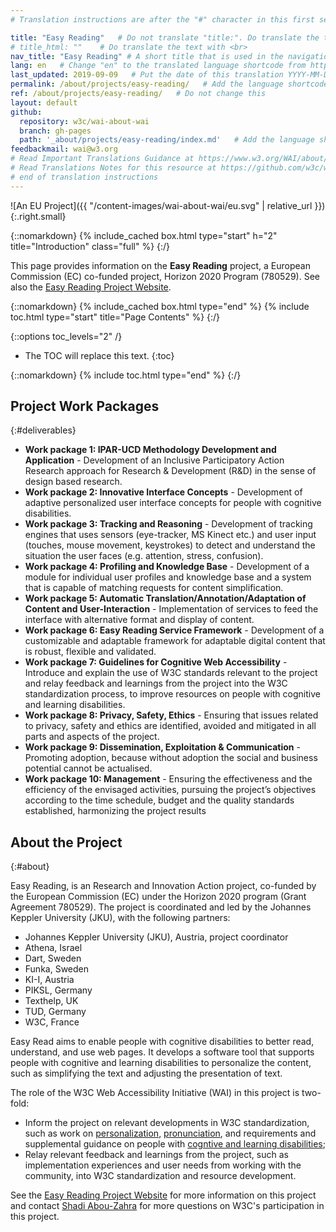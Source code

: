 ```yaml
---
# Translation instructions are after the "#" character in this first section. They are comments that do not show up in the web page. You do not need to translate the instructions after #.

title: "Easy Reading"   # Do not translate "title:". Do translate the text after "title:".
# title_html: ""    # Do translate the text with <br>
nav_title: "Easy Reading" # A short title that is used in the navigation
lang: en   # Change "en" to the translated language shortcode from https://www.iana.org/assignments/language-subtag-registry/language-subtag-registry
last_updated: 2019-09-09   # Put the date of this translation YYYY-MM-DD (with month in the middle)
permalink: /about/projects/easy-reading/   # Add the language shortcode to the end; for example /fundamentals/accessibility-intro/fr
ref: /about/projects/easy-reading/   # Do not change this
layout: default
github:
  repository: w3c/wai-about-wai
  branch: gh-pages
  path: '_about/projects/easy-reading/index.md'   # Add the language shortcode to the middle of the filename, for example index.fr.md
feedbackmail: wai@w3.org
# Read Important Translations Guidance at https://www.w3.org/WAI/about/translating/#important
# Read Translations Notes for this resource at https://github.com/w3c/wai-expand-access/blob/gh-pages/README.md
# end of translation instructions
---
```


![An EU Project]({{ "/content-images/wai-about-wai/eu.svg" | relative_url }}){:.right.small}

{::nomarkdown}
{% include_cached box.html type="start" h="2" title="Introduction" class="full" %}
{:/}

This page provides information on the **Easy Reading** project, a European Commission (EC) co-funded project, Horizon 2020 Program (780529). See also the [Easy Reading Project Website](https://www.easyreading.eu/).

{::nomarkdown}
{% include_cached box.html type="end" %}
{% include toc.html type="start" title="Page Contents" %}
{:/}

{::options toc_levels="2" /}

-   The TOC will replace this text.
{:toc}


{::nomarkdown}
{% include toc.html type="end" %}
{:/}

## Project Work Packages
{:#deliverables}

- **Work package 1: IPAR-UCD Methodology Development and Application** - Development of an Inclusive Participatory Action Research approach for Research & Development (R&D) in the sense of design based research.
- **Work package 2: Innovative Interface Concepts** - Development of adaptive personalized user interface concepts for people with cognitive disabilities.
- **Work package 3: Tracking and Reasoning** - Development of tracking engines that uses sensors (eye-tracker, MS Kinect etc.) and user input (touches, mouse movement, keystrokes) to detect and understand the situation the user faces (e.g. attention, stress, confusion).
- **Work package 4: Profiling and Knowledge Base** - Development of a module for individual user profiles and knowledge base and a system that is capable of matching requests for content simplification.
- **Work package 5: Automatic Translation/Annotation/Adaptation of Content and User-Interaction** - Implementation of services to feed the interface with alternative format and display of content.
- **Work package 6: Easy Reading Service Framework** - Development of a customizable and adaptable framework for adaptable digital content that is robust, flexible and validated.
- **Work package 7: Guidelines for Cognitive Web Accessibility** - Introduce and explain the use of W3C standards relevant to the project and relay feedback and learnings from the project into the W3C standardization process, to improve resources on people with cognitive and learning disabilities.
- **Work package 8: Privacy, Safety, Ethics** - Ensuring that issues related to privacy, safety and ethics are identified, avoided and mitigated in all parts and aspects of the project.
- **Work package 9: Dissemination, Exploitation & Communication** - Promoting adoption, because without adoption the social and business potential cannot be actualised.
- **Work package 10: Management** - Ensuring the effectiveness and the efficiency of the envisaged activities, pursuing the project’s objectives according to the time schedule, budget and the quality standards established, harmonizing the project results

## About the Project
{:#about}

Easy Reading, is an Research and Innovation Action project, co-funded by the European Commission (EC) under the Horizon 2020 program (Grant Agreement 780529). The project is coordinated and led by the Johannes Keppler University (JKU), with the following partners:

- Johannes Keppler University (JKU), Austria, project coordinator
- Athena, Israel
- Dart, Sweden
- Funka, Sweden
- KI-I, Austria
- PIKSL, Germany
- Texthelp, UK
- TUD, Germany
- W3C, France

Easy Read aims to enable people with cognitive disabilities to better read, understand, and use web pages. It develops a software tool that supports people with cognitive and learning disabilities to personalize the content, such as simplifying the text and adjusting the presentation of text.

The role of the W3C Web Accessibility Initiative (WAI) in this project is two-fold:

- Inform the project on relevant developments in W3C standardization, such as work on [personalization](https://www.w3.org/WAI/personalization/), [pronunciation](https://www.w3.org/WAI/pronunciation/), and requirements and supplemental guidance on people with [cogntive and learning disabilities](https://www.w3.org/WAI/cognitive/);
- Relay relevant feedback and learnings from the project, such as implementation experiences and user needs from working with the community, into W3C standardization and resource development.

See the [Easy Reading Project Website](https://www.easyreading.eu/) for more information on this project and contact [Shadi Abou-Zahra](http://www.w3.org/People/shadi/) for more questions on W3C's participation in this project.
